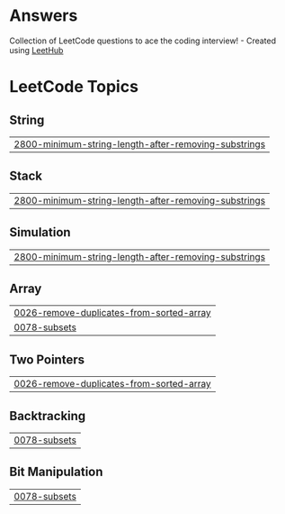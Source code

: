 # Answers
Collection of LeetCode questions to ace the coding interview! - Created using [LeetHub](https://github.com/QasimWani/LeetHub)

<!---LeetCode Topics Start-->
# LeetCode Topics
## String
|  |
| ------- |
| [2800-minimum-string-length-after-removing-substrings](https://github.com/Sduprey18/Answers/tree/master/2800-minimum-string-length-after-removing-substrings) |
## Stack
|  |
| ------- |
| [2800-minimum-string-length-after-removing-substrings](https://github.com/Sduprey18/Answers/tree/master/2800-minimum-string-length-after-removing-substrings) |
## Simulation
|  |
| ------- |
| [2800-minimum-string-length-after-removing-substrings](https://github.com/Sduprey18/Answers/tree/master/2800-minimum-string-length-after-removing-substrings) |
## Array
|  |
| ------- |
| [0026-remove-duplicates-from-sorted-array](https://github.com/Sduprey18/Answers/tree/master/0026-remove-duplicates-from-sorted-array) |
| [0078-subsets](https://github.com/Sduprey18/Answers/tree/master/0078-subsets) |
## Two Pointers
|  |
| ------- |
| [0026-remove-duplicates-from-sorted-array](https://github.com/Sduprey18/Answers/tree/master/0026-remove-duplicates-from-sorted-array) |
## Backtracking
|  |
| ------- |
| [0078-subsets](https://github.com/Sduprey18/Answers/tree/master/0078-subsets) |
## Bit Manipulation
|  |
| ------- |
| [0078-subsets](https://github.com/Sduprey18/Answers/tree/master/0078-subsets) |
<!---LeetCode Topics End-->